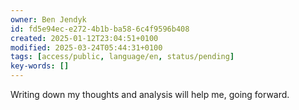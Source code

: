 ```yaml
---
owner: Ben Jendyk
id: fd5e94ec-e272-4b1b-ba58-6c4f9596b408
created: 2025-01-12T23:04:51+0100
modified: 2025-03-24T05:44:31+0100
tags: [access/public, language/en, status/pending]
key-words: []
---
```


Writing down my thoughts and analysis will help me, going forward.